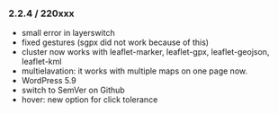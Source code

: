 ### 2.2.4 / 220xxx

* small error in layerswitch
* fixed gestures (sgpx did not work because of this)
* cluster now works with leaflet-marker, leaflet-gpx, leaflet-geojson, leaflet-kml
* multielavation: it works with multiple maps on one page now.
* WordPress 5.9
* switch to SemVer on Github
* hover: new option for click tolerance
